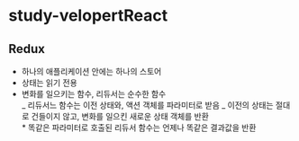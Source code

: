 # study-velopertReact

## Redux

- 하나의 애플리케이션 안에는 하나의 스토어
- 상태는 읽기 전용
- 변화를 일으키는 함수, 리듀서는 순수한 함수<br/>
  _ 리듀서느 함수는 이전 상태와, 액션 객체를 파라미터로 받음
  _ 이전의 상태는 절대로 건들이지 않고, 변화를 일으킨 새로운 상태 객체를 반환<br/> \* 똑같은 파라미터로 호출된 리듀서 함수는 언제나 똑같은 결과값을 반환<br/>
